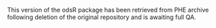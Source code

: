 This version of the odsR package has been retrieved from PHE archive following
deletion of the original repository and is awaiting full QA.